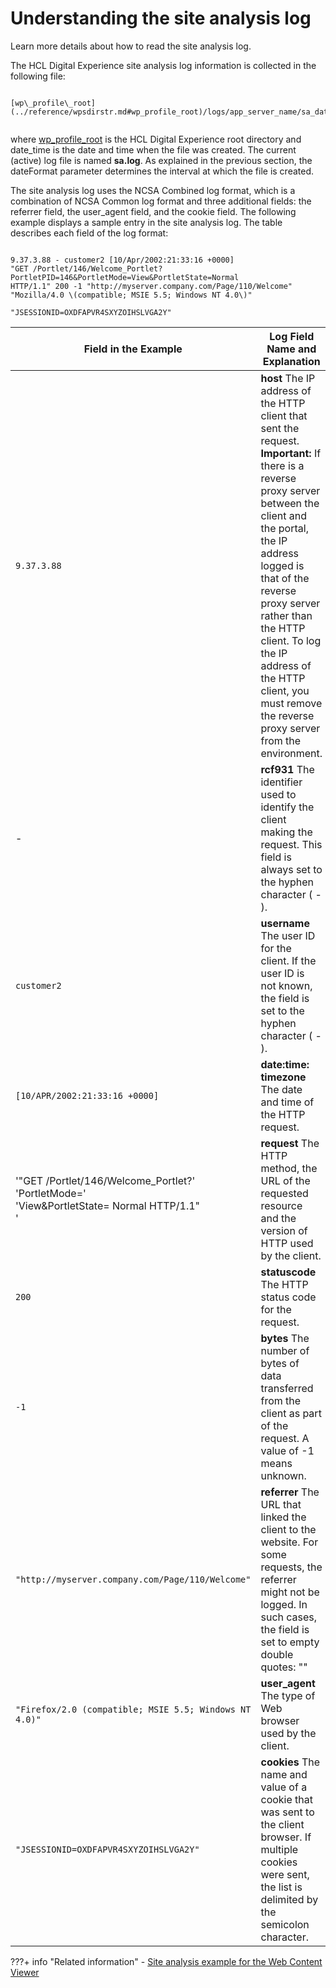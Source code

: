 # Understanding the site analysis log

Learn more details about how to read the site analysis log.

The HCL Digital Experience site analysis log information is collected in the following file:

```

[wp\_profile\_root](../reference/wpsdirstr.md#wp_profile_root)/logs/app_server_name/sa_date_time.log


```

where [wp\_profile\_root](../../../../../guide_me/wpsdirstr.md) is the HCL Digital Experience root directory and date\_time is the date and time when the file was created. The current \(active\) log file is named **sa.log**. As explained in the previous section, the dateFormat parameter determines the interval at which the file is created.

The site analysis log uses the NCSA Combined log format, which is a combination of NCSA Common log format and three additional fields: the referrer field, the user\_agent field, and the cookie field. The following example displays a sample entry in the site analysis log. The table describes each field of the log format:

```

9.37.3.88 - customer2 [10/Apr/2002:21:33:16 +0000]
"GET /Portlet/146/Welcome_Portlet?PortletPID=146&PortletMode=View&PortletState=Normal
HTTP/1.1" 200 -1 "http://myserver.company.com/Page/110/Welcome"
"Mozilla/4.0 \(compatible; MSIE 5.5; Windows NT 4.0\)"

"JSESSIONID=OXDFAPVR4SXYZOIHSLVGA2Y"

```

|Field in the Example|Log Field Name and Explanation|
|--------------------|------------------------------|
|`9.37.3.88`|**host** The IP address of the HTTP client that sent the request. **Important:** If there is a reverse proxy server between the client and the portal, the IP address logged is that of the reverse proxy server rather than the HTTP client. To log the IP address of the HTTP client, you must remove the reverse proxy server from the environment.|
|-|**rcf931** The identifier used to identify the client making the request. This field is always set to the hyphen character \( - \).|
|`customer2`|**username** The user ID for the client. If the user ID is not known, the field is set to the hyphen character \( - \).|
|`[10/APR/2002:21:33:16 +0000]`|**date:time: timezone** The date and time of the HTTP request.|
|'"GET /Portlet/146/Welcome_Portlet?'<br>'PortletMode='<br>'View&PortletState= Normal HTTP/1.1"<br>'|**request** The HTTP method, the URL of the requested resource and the version of HTTP used by the client.|
|`200`|**statuscode** The HTTP status code for the request.|
|`-1`|**bytes** The number of bytes of data transferred from the client as part of the request. A value of -1 means unknown.|
|`"http://myserver.company.com/Page/110/Welcome"`|**referrer** The URL that linked the client to the website. For some requests, the referrer might not be logged. In such cases, the field is set to empty double quotes: ""|
|`"Firefox/2.0 (compatible; MSIE 5.5; Windows NT 4.0)"`|**user\_agent** The type of Web browser used by the client.|
|`"JSESSIONID=OXDFAPVR4SXYZOIHSLVGA2Y"`|**cookies** The name and value of a cookie that was sent to the client browser. If multiple cookies were sent, the list is delimited by the semicolon character.|


???+ info "Related information"
    - [Site analysis example for the Web Content Viewer](../../../../../manage_content/wcm_configuration/cfg_webcontent_delivery_env/wcmviewer_site_analytics_setup/wcm_config_wcmviewer_saxmp.md)

